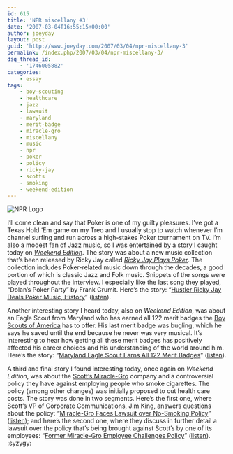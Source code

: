 ```yaml
---
id: 615
title: 'NPR miscellany #3'
date: '2007-03-04T16:55:15+00:00'
author: joeyday
layout: post
guid: 'http://www.joeyday.com/2007/03/04/npr-miscellany-3'
permalink: /index.php/2007/03/04/npr-miscellany-3/
dsq_thread_id:
    - '1746005882'
categories:
    - essay
tags:
    - boy-scouting
    - healthcare
    - jazz
    - lawsuit
    - maryland
    - merit-badge
    - miracle-gro
    - miscellany
    - music
    - npr
    - poker
    - policy
    - ricky-jay
    - scotts
    - smoking
    - weekend-edition
---
```


![NPR Logo](http://joeyday.com/wp-content/uploads/2007/02/logo_npr_125.gif)

I’ll come clean and say that Poker is one of my guilty pleasures. I’ve got a Texas Hold ‘Em game on my Treo and I usually stop to watch whenever I’m channel surfing and run across a high-stakes Poker tournament on TV. I’m also a modest fan of Jazz music, so I was entertained by a story I caught today on <cite>[Weekend Edition](http://en.wikipedia.org/wiki/Weekend_Edition)</cite>. The story was about a new music collection that’s been released by Ricky Jay called <cite>[Ricky Jay Plays Poker](http://amazon.com/o/ASIN/B000HT2MB4/joeyday)</cite>. The collection includes Poker-related music down through the decades, a good portion of which is classic Jazz and Folk music. Snippets of the songs were played throughout the interview. I especially like the last song they played, “Dolan’s Poker Party” by Frank Crumit. Here’s the story: “[Hustler Ricky Jay Deals Poker Music, History](http://www.npr.org/templates/story/story.php?storyId=7702392)” ([listen](http://www.npr.org/templates/dmg/audioplayer.php?prgCode=WESUN&showDate=04-Mar-2007&segNum=19)).

Another interesting story I heard today, also on <cite>Weekend Edition</cite>, was about an Eagle Scout from Maryland who has earned all 122 merit badges the [Boy Scouts of America](http://en.wikipedia.org/wiki/Boy_scouts_of_america) has to offer. His last merit badge was bugling, which he says he saved until the end because he never was very musical. It’s interesting to hear how getting all these merit badges has positively affected his career choices and his understanding of the world around him. Here’s the story: “[Maryland Eagle Scout Earns All 122 Merit Badges](http://www.npr.org/templates/story/story.php?storyId=7706158)” ([listen](http://www.npr.org/templates/dmg/audioplayer.php?prgCode=WESUN&showDate=04-Mar-2007&segNum=7)).

A third and final story I found interesting today, once again on <cite>Weekend Edition</cite>, was about the [Scott’s Miracle-Gro](http://www.miraclegro.com/) company and a controversial policy they have against employing people who smoke cigarettes. The policy (among other changes) was initially proposed to cut health care costs. The story was done in two segments. Here’s the first one, where Scott’s VP of Corporate Communications, Jim King, answers questions about the policy: “[Miracle-Gro Faces Lawsuit over No-Smoking Policy](http://www.npr.org/templates/story/story.php?storyId=7706152)” ([listen](http://www.npr.org/templates/dmg/audioplayer.php?prgCode=WESUN&showDate=04-Mar-2007&segNum=5)); and here’s the second one, where they discuss in further detail a lawsuit over the policy that’s being brought against Scott’s by one of its employees: “[Former Miracle-Gro Employee Challenges Policy](http://www.npr.org/templates/story/story.php?storyId=7706155)” ([listen](http://www.npr.org/templates/dmg/audioplayer.php?prgCode=WESUN&showDate=04-Mar-2007&segNum=6)). :syzygy: